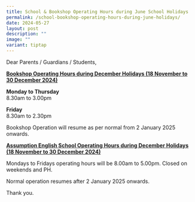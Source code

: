 ```yaml
---
title: School & Bookshop Operating Hours during June School Holidays
permalink: /school-bookshop-operating-hours-during-june-holidays/
date: 2024-05-27
layout: post
description: ""
image: ""
variant: tiptap
---
```

<p>Dear Parents / Guardians / Students,</p>
<p><strong><u>Bookshop Operating Hours during December Holidays (18 November to 30 December 2024)</u></strong>
</p>
<p><strong>Monday to Thursday</strong>
<br>8.30am to 3.00pm</p>
<p><strong>Friday</strong>
<br>8.30am to 2.30pm</p>
<p>Bookshop Operation will resume as per normal from 2 January 2025 onwards.</p>
<p></p>
<p><strong><u>Assumption English School Operating Hours during December Holidays (18 November to 30 December 2024)</u></strong>
</p>
<p>Mondays to Fridays operating hours will be 8.00am to 5.00pm. Closed on
weekends and PH.</p>
<p>Normal operation resumes after 2 January 2025 onwards.</p>
<p></p>
<p>Thank you.</p>
<p></p>